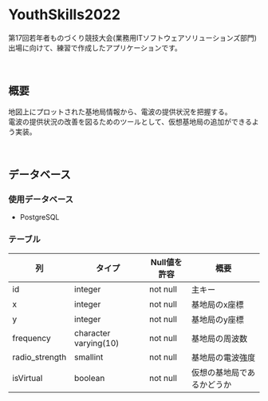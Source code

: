 # YouthSkills2022
第17回若年者ものづくり競技大会(業務用ITソフトウェアソリューションズ部門)出場に向けて、練習で作成したアプリケーションです。

<br>

## 概要
地図上にプロットされた基地局情報から、電波の提供状況を把握する。<br>
電波の提供状況の改善を図るためのツールとして、仮想基地局の追加ができるよう実装。

<br>

## データベース
### 使用データベース
- PostgreSQL
### テーブル
|列|タイプ|Null値を許容|概要|
|--|--|--|--|
|id|integer|not null|主キー|
|x|integer|not null|基地局のx座標|
|y|integer|not null|基地局のy座標|
|frequency|character varying(10)|not null|基地局の周波数|
|radio_strength|smallint|not null|基地局の電波強度|
|isVirtual|boolean|not null|仮想の基地局であるかどうか|

<br>
